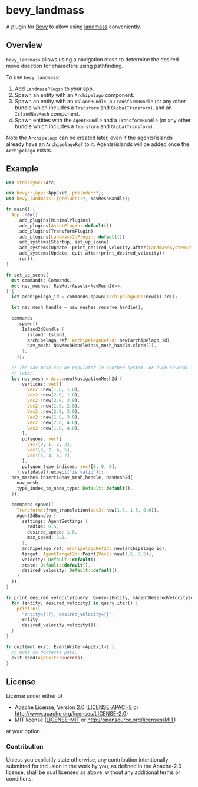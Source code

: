 # bevy_landmass

A plugin for [Bevy](https://bevyengine.org) to allow using
[landmass](https://github.com/andriyDev/landmass) conveniently.

## Overview

`bevy_landmass` allows using a navigation mesh to determine the desired move
direction for characters using pathfinding.

To use `bevy_landmass`:
1) Add `LandmassPlugin` to your app.
2) Spawn an entity with an `Archipelago` component.
3) Spawn an entity with an `IslandBundle`, a `TransformBundle` (or any other
   bundle which includes a `Transform` and `GlobalTransform`), and an
   `IslandNavMesh` component.
4) Spawn entities with the `AgentBundle` and a `TransformBundle` (or any other
   bundle which includes a `Transform` and `GlobalTransform`).

Note the `Archipelago` can be created later, even if the agents/islands already
have an `ArchipelagoRef` to it. Agents/islands will be added once the
`Archipelago` exists.

## Example

```rust
use std::sync::Arc;

use bevy::{app::AppExit, prelude::*};
use bevy_landmass::{prelude::*, NavMeshHandle};

fn main() {
  App::new()
    .add_plugins(MinimalPlugins)
    .add_plugins(AssetPlugin::default())
    .add_plugins(TransformPlugin)
    .add_plugins(Landmass2dPlugin::default())
    .add_systems(Startup, set_up_scene)
    .add_systems(Update, print_desired_velocity.after(LandmassSystemSet::Output))
    .add_systems(Update, quit.after(print_desired_velocity))
    .run();
}

fn set_up_scene(
  mut commands: Commands,
  mut nav_meshes: ResMut<Assets<NavMesh2d>>,
) {
  let archipelago_id = commands.spawn(Archipelago2d::new()).id();

  let nav_mesh_handle = nav_meshes.reserve_handle();

  commands
    .spawn((
      Island2dBundle {
        island: Island,
        archipelago_ref: ArchipelagoRef2d::new(archipelago_id),
        nav_mesh: NavMeshHandle(nav_mesh_handle.clone()),
      },
    ));
  
  // The nav mesh can be populated in another system, or even several frames
  // later.
  let nav_mesh = Arc::new(NavigationMesh2d {
      vertices: vec![
        Vec2::new(1.0, 1.0),
        Vec2::new(2.0, 1.0),
        Vec2::new(2.0, 2.0),
        Vec2::new(1.0, 2.0),
        Vec2::new(2.0, 3.0),
        Vec2::new(1.0, 3.0),
        Vec2::new(2.0, 4.0),
        Vec2::new(1.0, 4.0),
      ],
      polygons: vec![
        vec![0, 1, 2, 3],
        vec![3, 2, 4, 5],
        vec![5, 4, 6, 7],
      ],
      polygon_type_indices: vec![0, 0, 0],
    }.validate().expect("is valid"));
  nav_meshes.insert(&nav_mesh_handle, NavMesh2d{
    nav_mesh,
    type_index_to_node_type: Default::default(),
  });

  commands.spawn((
    Transform::from_translation(Vec3::new(1.5, 1.5, 0.0)),
    Agent2dBundle {
      settings: AgentSettings {
        radius: 0.5,
        desired_speed: 1.0,
        max_speed: 2.0,
      },
      archipelago_ref: ArchipelagoRef2d::new(archipelago_id),
      target: AgentTarget2d::Point(Vec2::new(1.5, 3.5)),
      velocity: Default::default(),
      state: Default::default(),
      desired_velocity: Default::default(),
    }
  ));
}

fn print_desired_velocity(query: Query<(Entity, &AgentDesiredVelocity2d)>) {
  for (entity, desired_velocity) in query.iter() {
    println!(
      "entity={:?}, desired_velocity={}",
      entity,
      desired_velocity.velocity());
  }
}

fn quit(mut exit: EventWriter<AppExit>) {
  // Quit so doctests pass.
  exit.send(AppExit::Success);
}
```

## License

License under either of

* Apache License, Version 2.0 ([LICENSE-APACHE](LICENSE-APACHE) or <http://www.apache.org/licenses/LICENSE-2.0>)
* MIT license ([LICENSE-MIT](LICENSE-MIT) or <http://opensource.org/licenses/MIT>)

at your option.

### Contribution

Unless you explicitly state otherwise, any contribution intentionally submitted
for inclusion in the work by you, as defined in the Apache-2.0 license, shall
be dual licensed as above, without any additional terms or conditions.
